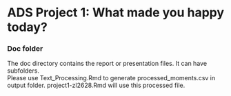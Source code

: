 # ADS Project 1: What made you happy today?
### Doc folder

The doc directory contains the report or presentation files. It can have subfolders.  
Please use Text_Processing.Rmd to generate processed_moments.csv in output folder. project1-zl2628.Rmd will use this processed file.
